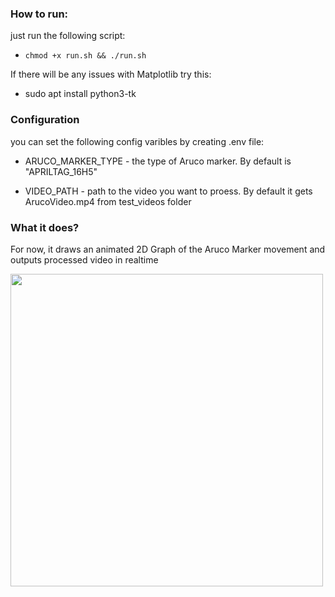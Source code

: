 ### How to run:

just run the following script:
* `chmod +x run.sh && ./run.sh`

If there will be any issues with Matplotlib try this:
* sudo apt install python3-tk

### Configuration
you can set the following config varibles by creating .env file:


* ARUCO_MARKER_TYPE - the type of Aruco marker. By default is "APRILTAG_16H5"

* VIDEO_PATH - path to the video you want to proess. By default it gets ArucoVideo.mp4 from test_videos folder


### What it does?

For now, it draws an animated 2D Graph of the Aruco Marker movement and outputs processed video in realtime

<img src="https://github.com/ge6rgii/aruco_marker_detector/blob/main/test_videos/screenshot.png" width=500px>